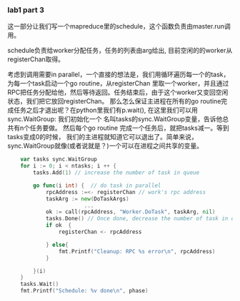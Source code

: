 ### lab1 part 3

这一部分让我们写一个mapreduce里的schedule，这个函数负责由master.run调用。

schedule负责给worker分配任务，任务的列表由arg给出, 目前空闲的的worker从registerChan取得。

考虑到调用需要in parallel，一个直接的想法是，我们用循环遍历每一个的task，为每一个task启动一个go routine，从registerChan
里取一个worker，并且通过RPC把任务分配给他，然后等待返回。任务结束后，由于这个worker又变回空闲状态，我们把它放回registerChan。
那么怎么保证主进程在所有的go routine完成任务之后才退出呢？在python里我们有p.wait(), 在这里我们可以用sync.WaitGroup: 我们初始化一个
名叫tasks的sync.WaitGroup变量，告诉他总共有n个任务要做。 然后每个go routine 完成一个任务后，就把tasks减一。等到tasks变成0的时候，
我们的主进程就知道它可以退出了。简单来说，sync.WaitGroup就像(或者说就是？)一个可以在进程之间共享的变量。





```go
	var tasks sync.WaitGroup
	for i := 0; i < ntasks; i ++ {
		tasks.Add(1) // increase the number of task in queue

		go func(i int) {  // do task in parallel
			rpcAddress :=<- registerChan // work's rpc address
			taskArg := new(DoTaskArgs)
                        ...
			ok := call(rpcAddress, "Worker.DoTask", taskArg, nil)
			tasks.Done() // Once done, decrease the number of task in queueÇ
			if ok  {
				registerChan <- rpcAddress

			} else{
				fmt.Printf("Cleanup: RPC %s error\n", rpcAddress)
			}

		}(i)
	}
	tasks.Wait()
	fmt.Printf("Schedule: %v done\n", phase)
```